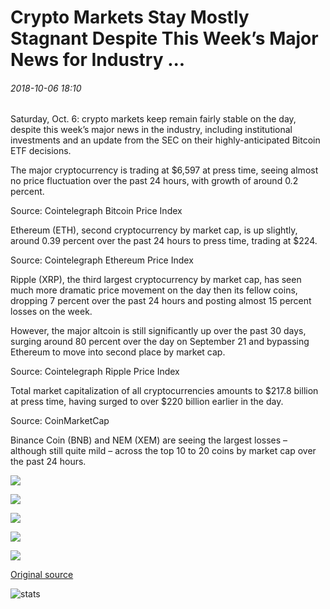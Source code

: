# Crypto Markets Stay Mostly Stagnant Despite This Week’s Major News for Industry ...

###### 2018-10-06 18:10

Saturday, Oct. 6: crypto markets keep remain fairly stable on the day, despite this week’s major news in the industry, including institutional investments and an update from the SEC on their highly-anticipated Bitcoin ETF decisions.

The major cryptocurrency is trading at $6,597 at press time, seeing almost no price fluctuation over the past 24 hours, with growth of around 0.2 percent.

Source: Cointelegraph Bitcoin Price Index

Ethereum (ETH), second cryptocurrency by market cap, is up slightly, around 0.39 percent over the past 24 hours to press time, trading at $224.

Source: Cointelegraph Ethereum Price Index

Ripple (XRP), the third largest cryptocurrency by market cap, has seen much more dramatic price movement on the day then its fellow coins, dropping 7 percent over the past 24 hours and posting almost 15 percent losses on the week.

However, the major altcoin is still significantly up over the past 30 days, surging around 80 percent over the day on September 21 and bypassing Ethereum to move into second place by market cap.

Source: Cointelegraph Ripple Price Index

Total market capitalization of all cryptocurrencies amounts to $217.8 billion at press time, having surged to over $220 billion earlier in the day.

Source: CoinMarketCap

Binance Coin (BNB) and NEM (XEM) are seeing the largest losses – although still quite mild – across the top 10 to 20 coins by market cap over the past 24 hours.

![](https://s3.cointelegraph.com/storage/uploads/view/fdf993aebf57081d07282876c3d4961f.png)

![](https://s3.cointelegraph.com/storage/uploads/view/e60880c919591de81eb5c1527145acf2.png)

![](https://s3.cointelegraph.com/storage/uploads/view/8f94dcdb39af6f4306a1908850b73fa4.png)

![](https://s3.cointelegraph.com/storage/uploads/view/aa07579f93f0feeedc3d170d527f986e.png)

![](https://s3.cointelegraph.com/storage/uploads/view/aa701c694d60bdf4398301ad1f2c53c7.png)

[Original source](https://cointelegraph.com/news/crypto-markets-stay-mostly-stagnant-despite-this-weeks-major-news-for-industry)

![stats](https://c.statcounter.com/11760860/0/a89fa40b/1/ "stats")